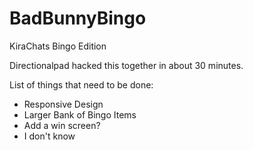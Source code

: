 # BadBunnyBingo
KiraChats Bingo Edition

Directionalpad hacked this together in about 30 minutes.

List of things that need to be done:

- Responsive Design
- Larger Bank of Bingo Items
- Add a win screen?
- I don't know
